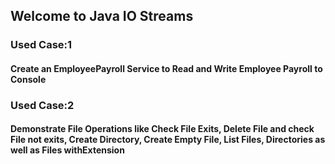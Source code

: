 ## Welcome to Java IO Streams
### Used Case:1
#### Create an EmployeePayroll Service to Read and Write Employee Payroll to Console
### Used Case:2
#### Demonstrate File Operations like Check File Exits, Delete File and check File not exits, Create Directory, Create Empty File, List Files, Directories as well as Files withExtension

